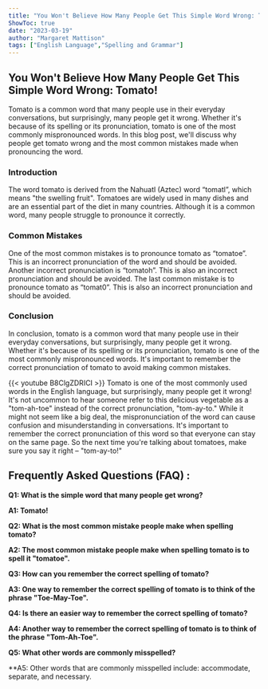 ```yaml
---
title: "You Won't Believe How Many People Get This Simple Word Wrong: Tomato!"
ShowToc: true 
date: "2023-03-19"
author: "Margaret Mattison" 
tags: ["English Language","Spelling and Grammar"]
---
```

## You Won't Believe How Many People Get This Simple Word Wrong: Tomato!

Tomato is a common word that many people use in their everyday conversations, but surprisingly, many people get it wrong. Whether it's because of its spelling or its pronunciation, tomato is one of the most commonly mispronounced words. In this blog post, we'll discuss why people get tomato wrong and the most common mistakes made when pronouncing the word.

### Introduction

The word tomato is derived from the Nahuatl (Aztec) word “tomatl”, which means "the swelling fruit". Tomatoes are widely used in many dishes and are an essential part of the diet in many countries. Although it is a common word, many people struggle to pronounce it correctly. 

### Common Mistakes

One of the most common mistakes is to pronounce tomato as “tomatoe”. This is an incorrect pronunciation of the word and should be avoided. Another incorrect pronunciation is “tomatoh”. This is also an incorrect pronunciation and should be avoided. The last common mistake is to pronounce tomato as “tomat0”. This is also an incorrect pronunciation and should be avoided.

### Conclusion

In conclusion, tomato is a common word that many people use in their everyday conversations, but surprisingly, many people get it wrong. Whether it's because of its spelling or its pronunciation, tomato is one of the most commonly mispronounced words. It's important to remember the correct pronunciation of tomato to avoid making common mistakes.

{{< youtube B8ClgZDRICI >}} 
Tomato is one of the most commonly used words in the English language, but surprisingly, many people get it wrong! It's not uncommon to hear someone refer to this delicious vegetable as a "tom-ah-toe" instead of the correct pronunciation, "tom-ay-to." While it might not seem like a big deal, the mispronunciation of the word can cause confusion and misunderstanding in conversations. It's important to remember the correct pronunciation of this word so that everyone can stay on the same page. So the next time you're talking about tomatoes, make sure you say it right – "tom-ay-to!"

## Frequently Asked Questions (FAQ) :
**Q1: What is the simple word that many people get wrong?**

**A1: Tomato!**

**Q2: What is the most common mistake people make when spelling tomato?**

**A2: The most common mistake people make when spelling tomato is to spell it "tomatoe".**

**Q3: How can you remember the correct spelling of tomato?**

**A3: One way to remember the correct spelling of tomato is to think of the phrase "Toe-May-Toe".**

**Q4: Is there an easier way to remember the correct spelling of tomato?**

**A4: Another way to remember the correct spelling of tomato is to think of the phrase "Tom-Ah-Toe".**

**Q5: What other words are commonly misspelled?**

**A5: Other words that are commonly misspelled include: accommodate, separate, and necessary.





